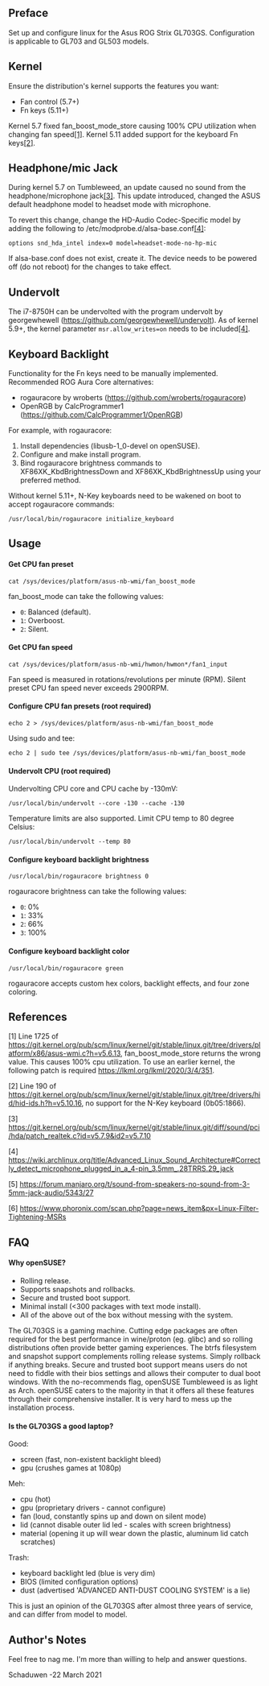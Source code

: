 Preface
-------
Set up and configure linux for the Asus ROG Strix GL703GS. Configuration is applicable to GL703 and GL503 models.

Kernel
------
Ensure the distribution's kernel supports the features you want:
* Fan control (5.7+)
* Fn keys (5.11+)

Kernel 5.7 fixed fan_boost_mode_store causing 100% CPU utilization when changing fan speed[[1]](https://github.com/schaduwen/gl703/blob/master/README.md#references). Kernel 5.11 added support for the keyboard Fn keys[[2]](https://github.com/schaduwen/gl703/blob/master/README.md#references).

Headphone/mic Jack
------------------
During kernel 5.7 on Tumbleweed, an update caused no sound from the headphone/microphone jack[[3]](https://github.com/schaduwen/gl703/blob/master/README.md#references). This update introduced, changed the ASUS default headphone model to headset mode with microphone.

To revert this change, change the HD-Audio Codec-Specific model by adding the following to /etc/modprobe.d/alsa-base.conf[[4]](https://github.com/schaduwen/gl703/blob/master/README.md#references):

`options snd_hda_intel index=0 model=headset-mode-no-hp-mic`

If alsa-base.conf does not exist, create it. The device needs to be powered off (do not reboot) for the changes to take effect.

Undervolt
---------
The i7-8750H can be undervolted with the program undervolt by georgewhewell (https://github.com/georgewhewell/undervolt).
As of kernel 5.9+, the kernel parameter `msr.allow_writes=on` needs to be included[[4]](https://github.com/schaduwen/gl703/blob/master/README.md#references).

Keyboard Backlight
------------------
Functionality for the Fn keys need to be manually implemented.
Recommended ROG Aura Core alternatives:
* rogauracore by wroberts (https://github.com/wroberts/rogauracore)
* OpenRGB by CalcProgrammer1 (https://github.com/CalcProgrammer1/OpenRGB)

For example, with rogauracore:
1. Install dependencies (libusb-1_0-devel on openSUSE).
2. Configure and make install program.
3. Bind rogauracore brightness commands to XF86XK_KbdBrightnessDown and XF86XK_KbdBrightnessUp using your preferred method.

Without kernel 5.11+, N-Key keyboards need to be wakened on boot to accept rogauracore commands:
```
/usr/local/bin/rogauracore initialize_keyboard
```

Usage
-----
#### Get CPU fan preset
```
cat /sys/devices/platform/asus-nb-wmi/fan_boost_mode
```
fan_boost_mode can take the following values:
* `0`: Balanced (default).
* `1`: Overboost.
* `2`: Silent.

#### Get CPU fan speed
```
cat /sys/devices/platform/asus-nb-wmi/hwmon/hwmon*/fan1_input
```
Fan speed is measured in rotations/revolutions per minute (RPM). Silent preset CPU fan speed never exceeds 2900RPM.

#### Configure CPU fan presets (root required)
```
echo 2 > /sys/devices/platform/asus-nb-wmi/fan_boost_mode
```
Using sudo and tee:
```
echo 2 | sudo tee /sys/devices/platform/asus-nb-wmi/fan_boost_mode
```

#### Undervolt CPU (root required)
Undervolting CPU core and CPU cache by -130mV:
```
/usr/local/bin/undervolt --core -130 --cache -130
```
Temperature limits are also supported. Limit CPU temp to 80 degree Celsius:
```
/usr/local/bin/undervolt --temp 80
```

#### Configure keyboard backlight brightness
```
/usr/local/bin/rogauracore brightness 0
```
rogauracore brightness can take the following values:
* `0`: 0%
* `1`: 33%
* `2`: 66%
* `3`: 100%

#### Configure keyboard backlight color
```
/usr/local/bin/rogauracore green
```
rogauracore accepts custom hex colors, backlight effects, and four zone coloring.

References
----------
[1] Line 1725 of https://git.kernel.org/pub/scm/linux/kernel/git/stable/linux.git/tree/drivers/platform/x86/asus-wmi.c?h=v5.6.13, fan_boost_mode_store returns the wrong value. This causes 100% cpu utilization. To use an earlier kernel, the following patch is required https://lkml.org/lkml/2020/3/4/351.

[2] Line 190 of https://git.kernel.org/pub/scm/linux/kernel/git/stable/linux.git/tree/drivers/hid/hid-ids.h?h=v5.10.16, no support for the N-Key keyboard (0b05:1866).

[3] https://git.kernel.org/pub/scm/linux/kernel/git/stable/linux.git/diff/sound/pci/hda/patch_realtek.c?id=v5.7.9&id2=v5.7.10

[4] https://wiki.archlinux.org/title/Advanced_Linux_Sound_Architecture#Correctly_detect_microphone_plugged_in_a_4-pin_3.5mm_.28TRRS.29_jack

[5] https://forum.manjaro.org/t/sound-from-speakers-no-sound-from-3-5mm-jack-audio/5343/27

[6] https://www.phoronix.com/scan.php?page=news_item&px=Linux-Filter-Tightening-MSRs

FAQ
---
#### Why openSUSE?
* Rolling release.
* Supports snapshots and rollbacks.
* Secure and trusted boot support.
* Minimal install (<300 packages with text mode install).
* All of the above out of the box without messing with the system.

The GL703GS is a gaming machine. Cutting edge packages are often required for the best performance in wine/proton (eg. glibc) and so rolling distributions often provide better gaming experiences. The btrfs filesystem and snapshot support complements rolling release systems. Simply rollback if anything breaks. Secure and trusted boot support means users do not need to fiddle with their bios settings and allows their computer to dual boot windows. With the no-recommends flag, openSUSE Tumbleweed is as light as Arch. openSUSE caters to the majority in that it offers all these features through their comprehensive installer. It is very hard to mess up the installation process.

#### Is the GL703GS a good laptop?
Good:
* screen (fast, non-existent backlight bleed)
* gpu (crushes games at 1080p)

Meh:
* cpu (hot)
* gpu (proprietary drivers - cannot configure)
* fan (loud, constantly spins up and down on silent mode)
* lid (cannot disable outer lid led - scales with screen brightness)
* material (opening it up will wear down the plastic, aluminum lid catch scratches)

Trash:
* keyboard backlight led (blue is very dim)
* BIOS (limited configuration options)
* dust (advertised 'ADVANCED ANTI-DUST COOLING SYSTEM' is a lie)

This is just an opinion of the GL703GS after almost three years of service, and can differ from model to model.

Author's Notes
--------------
Feel free to nag me. I'm more than willing to help and answer questions.

Schaduwen -22 March 2021


